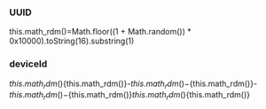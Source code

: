 ### UUID
this.math_rdm()=Math.floor((1 + Math.random()) * 0x10000).toString(16).substring(1)

### deviceId
${this.math_rdm()}${this.math_rdm()}-${this.math_rdm()}-${this.math_rdm()}-${this.math_rdm()}-${this.math_rdm()}${this.math_rdm()}${this.math_rdm()}